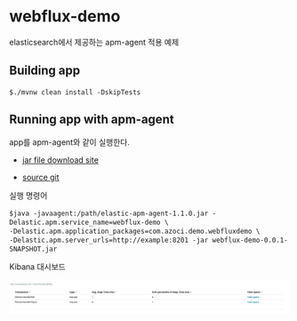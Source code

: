 # webflux-demo

elasticsearch에서 제공하는 apm-agent 적용 예제

## Building app


    $./mvnw clean install -DskipTests
    
## Running app with apm-agent
app를 apm-agent와 같이 실행한다.
* [jar file download site](https://search.maven.org/search?q=g:co.elastic.apm%20AND%20a:elastic-apm-agent)

* [source git](https://github.com/elastic/apm-agent-java)

실행 명령어

    $java -javaagent:/path/elastic-apm-agent-1.1.0.jar -Delastic.apm.service_name=webflux-demo \
    -Delastic.apm.application_packages=com.azoci.demo.webfluxdemo \
    -Delastic.apm.server_urls=http://example:8201 -jar webflux-demo-0.0.1-SNAPSHOT.jar
    
Kibana 대시보드

![alt text](./dashboard.png)
